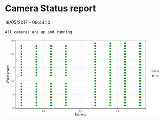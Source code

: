 Camera Status report
================
18/05/2017 - 09:44:10

    All cameras are up and running

![](camreport_files/figure-markdown_github/unnamed-chunk-2-1.png)
